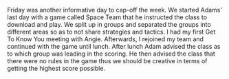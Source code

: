 Friday was another informative day to cap-off the week. We started Adams' last day with a game called Space Team that he instructed the class to download and play.
We split up in groups and separated the groups into different areas so as to not share strategies and tactics.
I had my first Get To Know You meeting with Angie.
Afterwards, I rejoined my team and continued with the game until lunch. 
After lunch Adam advised the class as to which group was leading in the scoring. He then advised the class that there were no rules in the game thus we should be creative in terms of getting the highest score possible.
